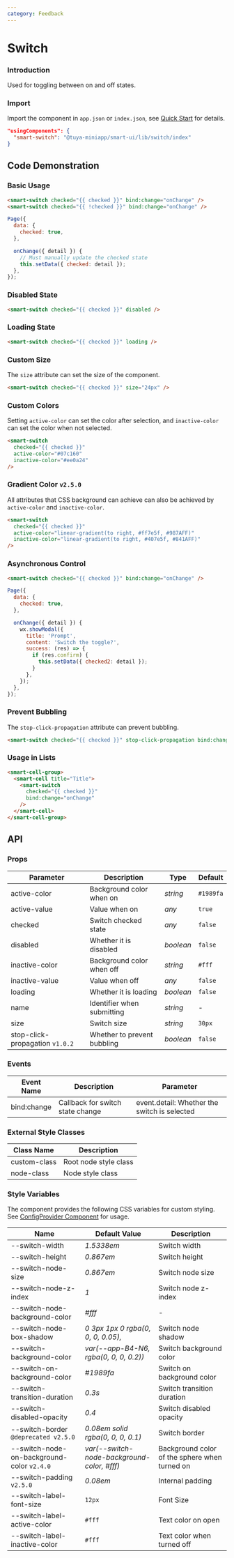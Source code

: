 ```yaml
---
category: Feedback
---
```


# Switch

### Introduction

Used for toggling between on and off states.

### Import

Import the component in `app.json` or `index.json`, see [Quick Start](/material/smartui?comId=help-getting-started&appType=miniapp) for details.

```json
"usingComponents": {
  "smart-switch": "@tuya-miniapp/smart-ui/lib/switch/index"
}
```

## Code Demonstration

### Basic Usage

```html
<smart-switch checked="{{ checked }}" bind:change="onChange" />
<smart-switch checked="{{ !checked }}" bind:change="onChange" />
```

```javascript
Page({
  data: {
    checked: true,
  },

  onChange({ detail }) {
    // Must manually update the checked state
    this.setData({ checked: detail });
  },
});
```

### Disabled State

```html
<smart-switch checked="{{ checked }}" disabled />
```

### Loading State

```html
<smart-switch checked="{{ checked }}" loading />
```

### Custom Size

The `size` attribute can set the size of the component.

```html
<smart-switch checked="{{ checked }}" size="24px" />
```

### Custom Colors

Setting `active-color` can set the color after selection, and `inactive-color` can set the color when not selected.

```html
<smart-switch
  checked="{{ checked }}"
  active-color="#07c160"
  inactive-color="#ee0a24"
/>
```

### Gradient Color `v2.5.0`

All attributes that CSS background can achieve can also be achieved by `active-color` and `inactive-color`.

```html
<smart-switch
  checked="{{ checked }}"
  active-color="linear-gradient(to right, #ff7e5f, #987AFF)"
  inactive-color="linear-gradient(to right, #407e5f, #841AFF)"
/>
```

### Asynchronous Control

```html
<smart-switch checked="{{ checked }}" bind:change="onChange" />
```

```js
Page({
  data: {
    checked: true,
  },

  onChange({ detail }) {
    wx.showModal({
      title: 'Prompt',
      content: 'Switch the toggle?',
      success: (res) => {
        if (res.confirm) {
          this.setData({ checked2: detail });
        }
      },
    });
  },
});
```

### Prevent Bubbling

The `stop-click-propagation` attribute can prevent bubbling.

```html
<smart-switch checked="{{ checked }}" stop-click-propagation bind:change="onChange" />
```

### Usage in Lists

```html
<smart-cell-group>
  <smart-cell title="Title">
    <smart-switch
      checked="{{ checked }}"
      bind:change="onChange"
    />    
  </smart-cell>
</smart-cell-group>
```

## API

### Props

| Parameter                      | Description                | Type      | Default   |
| ------------------------------ | -------------------------- | --------- | --------- |
| active-color                   | Background color when on   | _string_  | `#1989fa` |
| active-value                   | Value when on              | _any_     | `true`    |
| checked                        | Switch checked state       | _any_     | `false`   |
| disabled                       | Whether it is disabled     | _boolean_ | `false`   |
| inactive-color                 | Background color when off  | _string_  | `#fff`    |
| inactive-value                 | Value when off             | _any_     | `false`   |
| loading                        | Whether it is loading      | _boolean_ | `false`   |
| name                           | Identifier when submitting | _string_  | -         |
| size                           | Switch size                | _string_  | `30px`    |
| stop-click-propagation `v1.0.2`| Whether to prevent bubbling| _boolean_ | `false`   |

### Events

| Event Name     | Description            | Parameter                       |
| -------------- | ---------------------- | -------------------------------- |
| bind:change    | Callback for switch state change | event.detail: Whether the switch is selected |

### External Style Classes

| Class Name     | Description            |
| -------------- | ---------------------- |
| custom-class   | Root node style class  |
| node-class     | Node style class       |

### Style Variables

The component provides the following CSS variables for custom styling. See [ConfigProvider Component](/material/smartui?comId=config-provider&appType=miniapp) for usage.

| Name                          | Default Value                            | Description |
| ----------------------------- | ---------------------------------------- | ----------- |
| --switch-width                | _1.5338em_            | Switch width |
| --switch-height               | _0.867em_             | Switch height |
| --switch-node-size            | _0.867em_      | Switch node size |
| --switch-node-z-index         | _1_      | Switch node z-index |
| --switch-node-background-color| _#fff_       | -             |
| --switch-node-box-shadow      | _0 3px 1px 0 rgba(0, 0, 0, 0.05),_    | Switch node shadow |
| --switch-background-color     | _var(--app-B4-N6, rgba(0, 0, 0, 0.2))_   | Switch background color |
| --switch-on-background-color  | _#1989fa_       | Switch on background color |
| --switch-transition-duration  | _0.3s_        | Switch transition duration |
| --switch-disabled-opacity     | _0.4_          | Switch disabled opacity |
| --switch-border `@deprecated v2.5.0`             | _0.08em solid rgba(0, 0, 0, 0.1)_     | Switch border |
| --switch-node-on-background-color `v2.4.0` | _var(--switch-node-background-color, #fff)_ | Background color of the sphere when turned on |
| --switch-padding `v2.5.0` | _0.08em_ | Internal padding |
| --switch-label-font-size | `12px` | Font Size |
| --switch-label-active-color | `#fff` | Text color on open |
| --switch-label-inactive-color | `#fff` | Text color when turned off |
